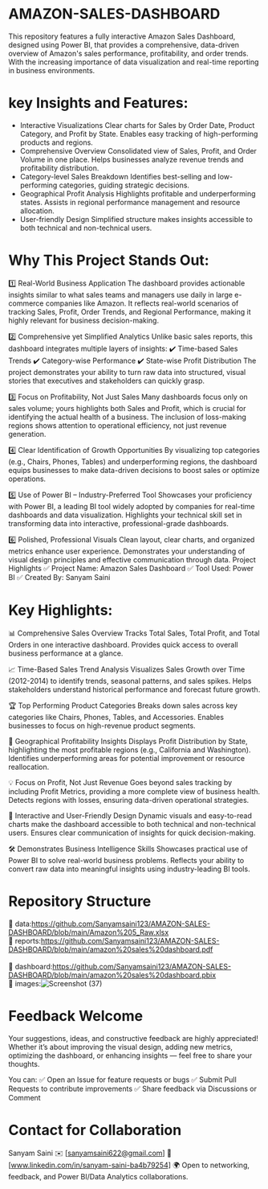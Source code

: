 # AMAZON-SALES-DASHBOARD
This repository features a fully interactive Amazon Sales Dashboard, designed using Power BI, that provides a comprehensive, data-driven overview of Amazon's sales performance, profitability, and order trends. With the increasing importance of data visualization and real-time reporting in business environments.

# key Insights and Features: 

* Interactive Visualizations Clear charts for Sales by Order Date, Product Category, and Profit by State.
Enables easy tracking of high-performing products and regions.
* Comprehensive Overview Consolidated view of Sales, Profit, and Order Volume in one place.
Helps businesses analyze revenue trends and profitability distribution.
* Category-level Sales Breakdown Identifies best-selling and low-performing categories, guiding strategic decisions.
* Geographical Profit Analysis Highlights profitable and underperforming states.
Assists in regional performance management and resource allocation.
* User-friendly Design Simplified structure makes insights accessible to both technical and non-technical users.

# Why This Project Stands Out:
1️⃣ Real-World Business Application
The dashboard provides actionable insights similar to what sales teams and managers use daily in large e-commerce companies like Amazon.
It reflects real-world scenarios of tracking Sales, Profit, Order Trends, and Regional Performance, making it highly relevant for business decision-making.

2️⃣ Comprehensive yet Simplified Analytics
Unlike basic sales reports, this dashboard integrates multiple layers of insights:
✔️ Time-based Sales Trends
✔️ Category-wise Performance
✔️ State-wise Profit Distribution
The project demonstrates your ability to turn raw data into structured, visual stories that executives and stakeholders can quickly grasp.

3️⃣ Focus on Profitability, Not Just Sales
Many dashboards focus only on sales volume; yours highlights both Sales and Profit, which is crucial for identifying the actual health of a business.
The inclusion of loss-making regions shows attention to operational efficiency, not just revenue generation.

4️⃣ Clear Identification of Growth Opportunities
By visualizing top categories (e.g., Chairs, Phones, Tables) and underperforming regions, the dashboard equips businesses to make data-driven decisions to boost sales or optimize operations.

5️⃣ Use of Power BI – Industry-Preferred Tool
Showcases your proficiency with Power BI, a leading BI tool widely adopted by companies for real-time dashboards and data visualization.
Highlights your technical skill set in transforming data into interactive, professional-grade dashboards.

6️⃣ Polished, Professional Visuals
Clean layout, clear charts, and organized metrics enhance user experience.
Demonstrates your understanding of visual design principles and effective communication through data.
Project Highlights
✅ Project Name: Amazon Sales Dashboard
✅ Tool Used: Power BI
✅ Created By: Sanyam Saini

# Key Highlights:
📊 Comprehensive Sales Overview
Tracks Total Sales, Total Profit, and Total Orders in one interactive dashboard.
Provides quick access to overall business performance at a glance.

📈 Time-Based Sales Trend Analysis
Visualizes Sales Growth over Time (2012-2014) to identify trends, seasonal patterns, and sales spikes.
Helps stakeholders understand historical performance and forecast future growth.

🏆 Top Performing Product Categories
Breaks down sales across key categories like Chairs, Phones, Tables, and Accessories.
Enables businesses to focus on high-revenue product segments.

📍 Geographical Profitability Insights
Displays Profit Distribution by State, highlighting the most profitable regions (e.g., California and Washington).
Identifies underperforming areas for potential improvement or resource reallocation.

💡 Focus on Profit, Not Just Revenue
Goes beyond sales tracking by including Profit Metrics, providing a more complete view of business health.
Detects regions with losses, ensuring data-driven operational strategies.

🎯 Interactive and User-Friendly Design
Dynamic visuals and easy-to-read charts make the dashboard accessible to both technical and non-technical users.
Ensures clear communication of insights for quick decision-making.

🛠 Demonstrates Business Intelligence Skills
Showcases practical use of Power BI to solve real-world business problems.
Reflects your ability to convert raw data into meaningful insights using industry-leading BI tools.
# Repository Structure
📂 data:https://github.com/Sanyamsaini123/AMAZON-SALES-DASHBOARD/blob/main/Amazon%205_Raw.xlsx <br />
📂 reports:https://github.com/Sanyamsaini123/AMAZON-SALES-DASHBOARD/blob/main/amazon%20sales%20dashboard.pdf <br/>  
📂 dashboard:https://github.com/Sanyamsaini123/AMAZON-SALES-DASHBOARD/blob/main/amazon%20sales%20dashboard.pbix <br />
📂 images:![Screenshot (37)](https://github.com/user-attachments/assets/682830c2-cfe4-4be2-a1d6-df1ab6ca0e3c)
  
# Feedback Welcome
Your suggestions, ideas, and constructive feedback are highly appreciated!
Whether it’s about improving the visual design, adding new metrics, optimizing the dashboard, or enhancing insights — feel free to share your thoughts.

You can:
✅ Open an Issue for feature requests or bugs
✅ Submit Pull Requests to contribute improvements
✅ Share feedback via Discussions or Comment

# Contact for Collaboration
Sanyam Saini
✉️ [sanyamsaini622@gmail.com]
💼 [www.linkedin.com/in/sanyam-saini-ba4b79254]
🌍 Open to networking, feedback, and Power BI/Data Analytics collaborations.









